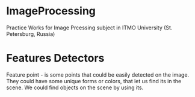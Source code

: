 # ImageProcessing
Practice Works for Image Prcessing subject in ITMO University (St. Petersburg, Russia)

# Features Detectors

Feature point - is some points that could be easily detected on the image. They could have some unique forms or colors, that let us find its in the scene.
We could find objects on the scene by using its. 

